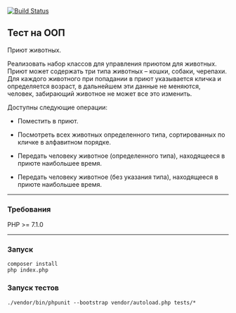 [![Build Status](https://travis-ci.org/bridennis/animalshelter.svg?branch=master)](https://travis-ci.org/bridennis/animalshelter)

## Тест на ООП
Приют животных.

Реализовать набор классов для управления приютом для животных.
Приют может содержать три типа животных – кошки, собаки, черепахи.
Для каждого животного при попадании в приют указывается кличка и определяется возраст, в дальнейшем эти данные не 
меняются, человек, забирающий животное не может все это изменить.

 Доступны следующие операции:

- Поместить в приют.

- Посмотреть всех животных определенного типа, сортированных по кличке в алфавитном порядке.

- Передать человеку  животное (определенного типа), находящееся в приюте наибольшее время.

- Передать человеку животное (без указания типа), находящееся в приюте наибольшее время.

---

### Требования
PHP >= 7.1.0

---

### Запуск
~~~
composer install
php index.php
~~~

### Запуск тестов
~~~
./vendor/bin/phpunit --bootstrap vendor/autoload.php tests/*
~~~
